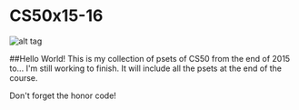 # CS50x15-16

![alt tag](http://media.news.harvard.edu/gazette/wp-content/uploads/2013/02/harvadx_smaller_logo_mail.gif)

##Hello World! 
This is my collection of psets of CS50 from the end of 2015 to... I'm still working to finish.
It will include all the psets at the end of the course.

Don't forget the honor code!
